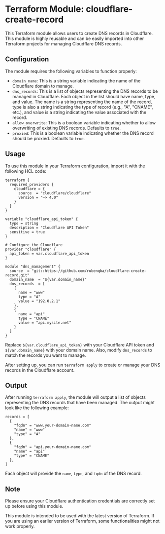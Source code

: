 # Terraform Module: cloudflare-create-record

This Terraform module allows users to create DNS records in Cloudflare. This module is highly reusable and can be easily imported into other Terraform projects for managing Cloudflare DNS records.

## Configuration

The module requires the following variables to function properly:

- `domain_name`: This is a string variable indicating the name of the Cloudflare domain to manage.
- `dns_records`: This is a list of objects representing the DNS records to be managed in Cloudflare. Each object in the list should have name, type, and value. The name is a string representing the name of the record, type is also a string indicating the type of record (e.g., "A", "CNAME", etc.), and value is a string indicating the value associated with the record.
- `allow_overwrite`: This is a boolean variable indicating whether to allow overwriting of existing DNS records. Defaults to `true`.
- `proxied`: This is a boolean variable indicating whether the DNS record should be proxied. Defaults to `true`.

## Usage

To use this module in your Terraform configuration, import it with the following HCL code:

```hcl
terraform {
  required_providers {
    cloudflare = {
      source  = "cloudflare/cloudflare"
      version = "~> 4.0"
    }
  }
}

variable "cloudflare_api_token" {
  type = string
  description = "Cloudflare API Token"
  sensitive = true
}

# Configure the Cloudflare
provider "cloudflare" {
  api_token = var.cloudflare_api_token
}

module "dns_management" {
  source  = "git::https://github.com/rubenqba/cloudflare-create-record.git"
  domain_name  = "${var.domain_name}"
  dns_records  = [
    {
      name = "www"
      type = "A"
      value = "192.0.2.1"
    },
    {
      name = "api"
      type = "CNAME"
      value = "api.mysite.net"
    }
  ]
}
```

Replace `${var.cloudflare_api_token}` with your Cloudflare API token and `${var.domain_name}` with your domain name. Also, modify `dns_records` to match the records you want to manage.

After setting up, you can run `terraform apply` to create or manage your DNS records in the Cloudflare account.

## Output

After running `terraform apply`, the module will output a list of objects representing the DNS records that have been managed. The output might look like the following example:

```hcl
records = [
  {
    "fqdn" = "www.your-domain-name.com"
    "name" = "www"
    "type" = "A"
  },
  {
    "fqdn" = "api.your-domain-name.com"
    "name" = "api"
    "type" = "CNAME"
  },
]
```

Each object will provide the `name`, `type`, and `fqdn` of the DNS record.

## Note

Please ensure your Cloudflare authentication credentials are correctly set up before using this module.

This module is intended to be used with the latest version of Terraform. If you are using an earlier version of Terraform, some functionalities might not work properly.